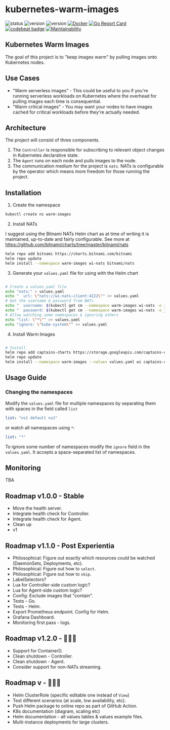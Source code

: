 # kubernetes-warm-images

![status](https://img.shields.io/badge/status-Beta-informational)
![version](https://img.shields.io/docker/v/just1689/warmimages)
![version](https://img.shields.io/badge/Helm-0.9.0-blue)
[![Docker](https://github.com/just1689/kubernetes-warm-images/actions/workflows/docker-publish.yml/badge.svg)](https://github.com/just1689/kubernetes-warm-images/actions/workflows/docker-publish.yml)
[![Go Report Card](https://goreportcard.com/badge/github.com/just1689/kubernetes-warm-images)](https://goreportcard.com/report/github.com/just1689/kubernetes-warm-images)
[![codebeat badge](https://codebeat.co/badges/2aff7ff0-8af7-43ee-95dc-72bbbd098c4f)](https://codebeat.co/projects/github-com-just1689-kubernetes-warm-images-main)
[![Maintainability](https://api.codeclimate.com/v1/badges/a1f55c3e1e1518fdcaa5/maintainability)](https://codeclimate.com/github/just1689/kubernetes-warm-images/maintainability)

## Kubernetes Warm Images

The goal of this project is to "keep images warm" by pulling images onto Kubernetes nodes.

## Use Cases

- "Warm serverless images" - This could be useful to you if you're running serverless workloads on Kubernetes where the
  overhead for pulling images each time is consequential.
- "Warm critical images" - You may want your nodes to have images cached for critical workloads before they're actually
  needed.

## Architecture

The project will consist of three components.

1. The `Controller` is responsible for subscribing to relevant object changes in Kubernetes declarative state.
2. The `Agent` runs on each node and pulls images to the node.
3. The communication medium for the project is `nats`. NATs is configurable by the operator which means more freedom for
   those running the project.

## Installation

1. Create the namespace

```bash
kubectl create ns warm-images
```   

2. Install NATs

I suggest using the Bitnami NATs Helm chart as at time of writing it is maintained, up-to-date and fairly configurable.
See more at https://github.com/bitnami/charts/tree/master/bitnami/nats

```bash
helm repo add bitnami https://charts.bitnami.com/bitnami
helm repo update
helm install --namespace warm-images wi-nats bitnami/nats
```

3. Generate your `values.yaml` file for using with the Helm chart

```bash

# Create a values.yaml file
echo "nats:" > values.yaml
echo "  url: \"nats://wi-nats-client:4222\"" >> values.yaml
# Get the username & password from NATs
echo "  username: $(kubectl get cm --namespace warm-images wi-nats -o jsonpath='{.data.*}' | grep -m 1 user | awk '{print $2}')" >> values.yaml 
echo "  password: $(kubectl get cm --namespace warm-images wi-nats -o jsonpath='{.data.*}' | grep -m 1 password | awk '{print $2}')" >> values.yaml
# Allow watching some namespaces & ignoring others
echo "list: \"*\"" >> values.yaml
echo "ignore: \"kube-system\"" >> values.yaml

```   

4. Install Warm Images

```bash

# Install 
helm repo add captains-charts https://storage.googleapis.com/captains-charts
helm repo update
helm install --namespace warm-images --values values.yaml wi captains-charts/warm-images

```

## Usage Guide

### Changing the namespaces

Modify the `values.yaml` file for multiple namespaces by separating them with spaces in the field called `list`

```yaml
list: "ns1 default ns2"
```

or watch all namespaces using `*`:

```yaml
list: "*"
```

To ignore some number of namespaces modify the `ignore` field in the `values.yaml`. It accepts a space-separated list of
namespaces.

## Monitoring

TBA

## Roadmap v1.0.0 - Stable

- Move the health server.
- Integrate health check for Controller.
- Integrate health check for Agent.
- Clean up
- v1

## Roadmap v1.1.0 - Post Experientia

- Philosophical: Figure out exactly which resources could be watched (DaemonSets, Deployments, etc).
- Philosophical: Figure out how to `select`.
- Philosophical: Figure out how to `skip`.
- LabelSelectors?
- Lua for Controller-side custom logic?
- Lua for Agent-side custom logic?
- Config: Exclude images that "contain".
- Tests - Go.
- Tests - Helm.
- Export Prometheus endpoint. Config for Helm.
- Grafana Dashboard.
- Monitoring first pass - logs.

## Roadmap v1.2.0 - 🌟🌟🌟

- Support for ContainerD.
- Clean shutdown - Controller.
- Clean shutdown - Agent.
- Consider support for non-NATs streaming.

## Roadmap v - 💭💭💭

- Helm ClusterRole (specific editable one instead of `View`)
- Test different scenarios (at scale, low availability, etc).
- Push Helm package to online repo as part of GitHub Action.
- K8s documentation (diagram, scaling etc)
- Helm documentation - all values tables & values example files.
- Multi-instance deployments for large clusters.
